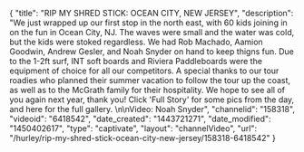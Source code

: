 {
    "title": "RIP MY SHRED STICK: OCEAN CITY, NEW JERSEY",
    "description": "We just wrapped up our first stop in the north east, with 60 kids joining in on the fun in Ocean City, NJ. The waves were small and the water was cold, but the kids were stoked regardless. We had Rob Machado, Aamion Goodwin, Andrew Gesler, and Noah Snyder on hand to keep thigns fun. Due to the 1-2ft surf, INT soft boards and Riviera Paddleboards were the equipment of choice for all our competitors. A special thanks to our tour roadies who planned their summer vacation to follow the tour up the coast, as well as to the McGrath family for their hospitality. We hope to see all of you again next year, thank you! Click 'Full Story' for some pics from the day, and here for the full gallery. \n\nVideo: Noah Snyder",
    "channelid": "158318",
    "videoid": "6418542",
    "date_created": "1443721271",
    "date_modified": "1450402617",
    "type": "captivate",
    "layout": "channelVideo",
    "url": "\/hurley\/rip-my-shred-stick-ocean-city-new-jersey\/158318-6418542"
}